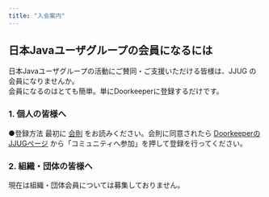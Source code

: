 ```yaml
---
title: "入会案内"
---
```


## 日本Javaユーザグループの会員になるには

日本Javaユーザグループの活動にご賛同・ご支援いただける皆様は、JJUG の会員になりませんか。  
会員になるのはとても簡単。単にDoorkeeperに登録するだけです。

### 1. 個人の皆様へ

●登録方法
最初に [会則](/page/rule/) をお読みください。会則に同意されたら [DoorkeeperのJJUGページ](https://jjug.doorkeeper.jp/) から「コミュニティへ参加」を押して登録を行ってください。

### 2. 組織・団体の皆様へ

現在は組織・団体会員については募集しておりません。
